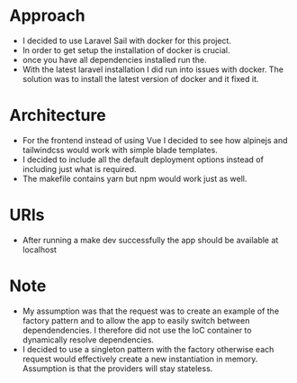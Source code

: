 # Approach

- I decided to use Laravel Sail with docker for this project. 
- In order to get setup the installation of docker is crucial.
- once you have all dependencies installed run the.
- With the latest laravel installation I did run into issues with docker. The solution was to install the latest version of docker and it fixed it. 

# Architecture
- For the frontend instead of using Vue I decided to see how alpinejs and tailwindcss would work with simple blade templates. 
- I decided to include all the default deployment options instead of including just what is required. 
- The makefile contains yarn but npm would work just as well. 

# URls
- After running a make dev successfully the app should be available at localhost

# Note
- My assumption was that the request was to create an example of the factory pattern and to allow the app to easily switch between dependendencies. I therefore did not use the IoC container to dynamically resolve dependencies. 
- I decided to use a singleton pattern with the factory otherwise each request would effectively create a new instantiation in memory. Assumption is that the providers will stay stateless. 